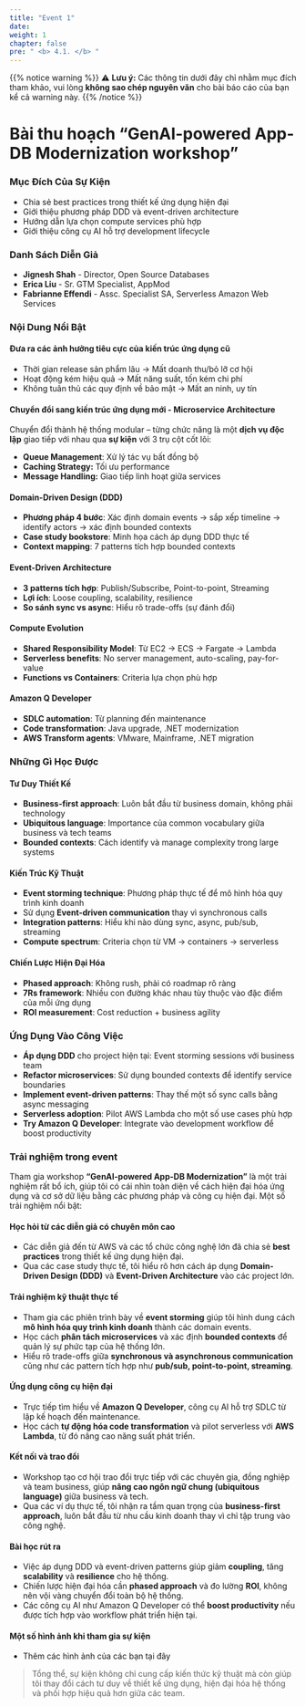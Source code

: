```yaml
---
title: "Event 1"
date: 
weight: 1
chapter: false
pre: " <b> 4.1. </b> "
---
```


{{% notice warning %}}
⚠️ **Lưu ý:** Các thông tin dưới đây chỉ nhằm mục đích tham khảo, vui lòng **không sao chép nguyên văn** cho bài báo cáo của bạn kể cả warning này.
{{% /notice %}}

# Bài thu hoạch “GenAI-powered App-DB Modernization workshop”

### Mục Đích Của Sự Kiện

- Chia sẻ best practices trong thiết kế ứng dụng hiện đại
- Giới thiệu phương pháp DDD và event-driven architecture
- Hướng dẫn lựa chọn compute services phù hợp
- Giới thiệu công cụ AI hỗ trợ development lifecycle

### Danh Sách Diễn Giả

- **Jignesh Shah** - Director, Open Source Databases
- **Erica Liu** - Sr. GTM Specialist, AppMod
- **Fabrianne Effendi** - Assc. Specialist SA, Serverless Amazon Web Services

### Nội Dung Nổi Bật

#### Đưa ra các ảnh hưởng tiêu cực của kiến trúc ứng dụng cũ

- Thời gian release sản phẩm lâu → Mất doanh thu/bỏ lỡ cơ hội
- Hoạt động kém hiệu quả → Mất năng suất, tốn kém chi phí
- Không tuân thủ các quy định về bảo mật → Mất an ninh, uy tín

#### Chuyển đổi sang kiến trúc ứng dụng mới - Microservice Architecture

Chuyển đổi thành hệ thống modular – từng chức năng là một **dịch vụ độc lập** giao tiếp với nhau qua **sự kiện** với 3 trụ cột cốt lõi:

- **Queue Management**: Xử lý tác vụ bất đồng bộ
- **Caching Strategy:** Tối ưu performance
- **Message Handling:** Giao tiếp linh hoạt giữa services

#### Domain-Driven Design (DDD)

- **Phương pháp 4 bước**: Xác định domain events → sắp xếp timeline → identify actors → xác định bounded contexts
- **Case study bookstore**: Minh họa cách áp dụng DDD thực tế
- **Context mapping**: 7 patterns tích hợp bounded contexts

#### Event-Driven Architecture

- **3 patterns tích hợp**: Publish/Subscribe, Point-to-point, Streaming
- **Lợi ích**: Loose coupling, scalability, resilience
- **So sánh sync vs async**: Hiểu rõ trade-offs (sự đánh đổi)

#### Compute Evolution

- **Shared Responsibility Model**: Từ EC2 → ECS → Fargate → Lambda
- **Serverless benefits**: No server management, auto-scaling, pay-for-value
- **Functions vs Containers**: Criteria lựa chọn phù hợp

#### Amazon Q Developer

- **SDLC automation**: Từ planning đến maintenance
- **Code transformation**: Java upgrade, .NET modernization
- **AWS Transform agents**: VMware, Mainframe, .NET migration

### Những Gì Học Được

#### Tư Duy Thiết Kế

- **Business-first approach**: Luôn bắt đầu từ business domain, không phải technology
- **Ubiquitous language**: Importance của common vocabulary giữa business và tech teams
- **Bounded contexts**: Cách identify và manage complexity trong large systems

#### Kiến Trúc Kỹ Thuật

- **Event storming technique**: Phương pháp thực tế để mô hình hóa quy trình kinh doanh
- Sử dụng **Event-driven communication** thay vì synchronous calls
- **Integration patterns**: Hiểu khi nào dùng sync, async, pub/sub, streaming
- **Compute spectrum**: Criteria chọn từ VM → containers → serverless

#### Chiến Lược Hiện Đại Hóa

- **Phased approach**: Không rush, phải có roadmap rõ ràng
- **7Rs framework**: Nhiều con đường khác nhau tùy thuộc vào đặc điểm của mỗi ứng dụng
- **ROI measurement**: Cost reduction + business agility

### Ứng Dụng Vào Công Việc

- **Áp dụng DDD** cho project hiện tại: Event storming sessions với business team
- **Refactor microservices**: Sử dụng bounded contexts để identify service boundaries
- **Implement event-driven patterns**: Thay thế một số sync calls bằng async messaging
- **Serverless adoption**: Pilot AWS Lambda cho một số use cases phù hợp
- **Try Amazon Q Developer**: Integrate vào development workflow để boost productivity

### Trải nghiệm trong event

Tham gia workshop **“GenAI-powered App-DB Modernization”** là một trải nghiệm rất bổ ích, giúp tôi có cái nhìn toàn diện về cách hiện đại hóa ứng dụng và cơ sở dữ liệu bằng các phương pháp và công cụ hiện đại. Một số trải nghiệm nổi bật:

#### Học hỏi từ các diễn giả có chuyên môn cao
- Các diễn giả đến từ AWS và các tổ chức công nghệ lớn đã chia sẻ **best practices** trong thiết kế ứng dụng hiện đại.
- Qua các case study thực tế, tôi hiểu rõ hơn cách áp dụng **Domain-Driven Design (DDD)** và **Event-Driven Architecture** vào các project lớn.

#### Trải nghiệm kỹ thuật thực tế
- Tham gia các phiên trình bày về **event storming** giúp tôi hình dung cách **mô hình hóa quy trình kinh doanh** thành các domain events.
- Học cách **phân tách microservices** và xác định **bounded contexts** để quản lý sự phức tạp của hệ thống lớn.
- Hiểu rõ trade-offs giữa **synchronous và asynchronous communication** cũng như các pattern tích hợp như **pub/sub, point-to-point, streaming**.

#### Ứng dụng công cụ hiện đại
- Trực tiếp tìm hiểu về **Amazon Q Developer**, công cụ AI hỗ trợ SDLC từ lập kế hoạch đến maintenance.
- Học cách **tự động hóa code transformation** và pilot serverless với **AWS Lambda**, từ đó nâng cao năng suất phát triển.

#### Kết nối và trao đổi
- Workshop tạo cơ hội trao đổi trực tiếp với các chuyên gia, đồng nghiệp và team business, giúp **nâng cao ngôn ngữ chung (ubiquitous language)** giữa business và tech.
- Qua các ví dụ thực tế, tôi nhận ra tầm quan trọng của **business-first approach**, luôn bắt đầu từ nhu cầu kinh doanh thay vì chỉ tập trung vào công nghệ.

#### Bài học rút ra
- Việc áp dụng DDD và event-driven patterns giúp giảm **coupling**, tăng **scalability** và **resilience** cho hệ thống.
- Chiến lược hiện đại hóa cần **phased approach** và đo lường **ROI**, không nên vội vàng chuyển đổi toàn bộ hệ thống.
- Các công cụ AI như Amazon Q Developer có thể **boost productivity** nếu được tích hợp vào workflow phát triển hiện tại.

#### Một số hình ảnh khi tham gia sự kiện
* Thêm các hình ảnh của các bạn tại đây
> Tổng thể, sự kiện không chỉ cung cấp kiến thức kỹ thuật mà còn giúp tôi thay đổi cách tư duy về thiết kế ứng dụng, hiện đại hóa hệ thống và phối hợp hiệu quả hơn giữa các team.
